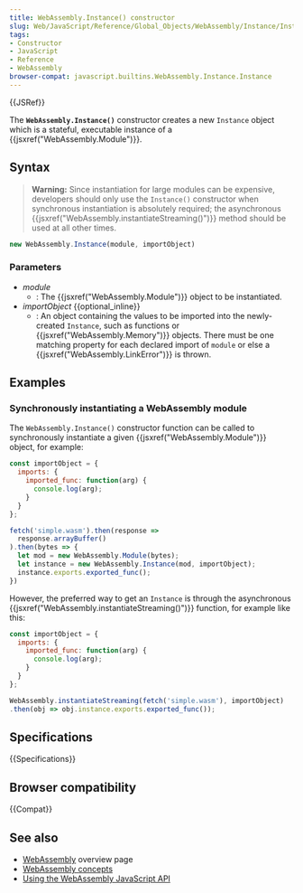 ```yaml
---
title: WebAssembly.Instance() constructor
slug: Web/JavaScript/Reference/Global_Objects/WebAssembly/Instance/Instance
tags:
- Constructor
- JavaScript
- Reference
- WebAssembly
browser-compat: javascript.builtins.WebAssembly.Instance.Instance
---
```

{{JSRef}}

The **`WebAssembly.Instance()`** constructor creates a new `Instance` object
which is a stateful, executable instance of a
{{jsxref("WebAssembly.Module")}}.

## Syntax

> **Warning:** Since instantiation for large modules can be expensive,
> developers should only use the `Instance()` constructor when synchronous
> instantiation is absolutely required; the asynchronous
> {{jsxref("WebAssembly.instantiateStreaming()")}} method should
> be used at all other times.

```js
new WebAssembly.Instance(module, importObject)
```

### Parameters

*   *module*
    *   : The {{jsxref("WebAssembly.Module")}} object to be
        instantiated.
*   *importObject* {{optional_inline}}
    *   : An object containing the values to be imported into the newly-created
        `Instance`, such as functions or
        {{jsxref("WebAssembly.Memory")}} objects. There must be one
        matching property for each declared import of `module` or else a
        {{jsxref("WebAssembly.LinkError")}} is thrown.

## Examples

### Synchronously instantiating a WebAssembly module

The `WebAssembly.Instance()` constructor function can be called to synchronously
instantiate a given {{jsxref("WebAssembly.Module")}} object, for
example:

```js
const importObject = {
  imports: {
    imported_func: function(arg) {
      console.log(arg);
    }
  }
};

fetch('simple.wasm').then(response =>
  response.arrayBuffer()
).then(bytes => {
  let mod = new WebAssembly.Module(bytes);
  let instance = new WebAssembly.Instance(mod, importObject);
  instance.exports.exported_func();
})
```

However, the preferred way to get an `Instance` is through the asynchronous
{{jsxref("WebAssembly.instantiateStreaming()")}} function, for
example like this:

```js
const importObject = {
  imports: {
    imported_func: function(arg) {
      console.log(arg);
    }
  }
};

WebAssembly.instantiateStreaming(fetch('simple.wasm'), importObject)
.then(obj => obj.instance.exports.exported_func());
```

## Specifications

{{Specifications}}

## Browser compatibility

{{Compat}}

## See also

*   [WebAssembly](/en-US/docs/WebAssembly) overview page
*   [WebAssembly concepts](/en-US/docs/WebAssembly/Concepts)
*   [Using the WebAssembly JavaScript API](/en-US/docs/WebAssembly/Using_the_JavaScript_API)
